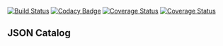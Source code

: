 [![Build Status](https://travis-ci.org/JoseSalgado1024/ckanext-jsoncatalog.svg?branch=development)](https://travis-ci.org/JoseSalgado1024/ckanext-jsoncatalog)
[![Codacy Badge](https://api.codacy.com/project/badge/Grade/358fea95190c4f068492b66390b3a3de)](https://www.codacy.com/app/JoseSalgado1024/ckanext-jsoncatalog?utm_source=github.com&amp;utm_medium=referral&amp;utm_content=JoseSalgado1024/ckanext-jsoncatalog&amp;utm_campaign=Badge_Grade)
[![Coverage Status](https://coveralls.io/repos/github/JoseSalgado1024/ckanext-jsoncatalog/badge.svg?branch=master)](https://coveralls.io/github/JoseSalgado1024/ckanext-jsoncatalog?branch=development)
[![Coverage Status](https://img.shields.io/github/license/mashape/apistatus.svg)](https://img.shields.io/github/license/mashape/apistatus.svg)

JSON Catalog
--- 